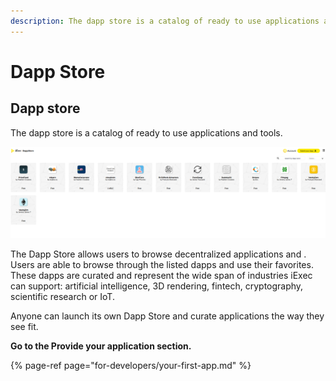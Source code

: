 ```yaml
---
description: The dapp store is a catalog of ready to use applications and tools.
---
```


# Dapp Store

## Dapp store

The dapp store is a catalog of ready to use applications and tools.

![Dapp Store iExec](.gitbook/assets/dappstore.png)

The Dapp Store allows users to browse decentralized applications and . Users are able to browse through the listed dapps and use their favorites. These dapps are curated and represent the wide span of industries iExec can support: artificial intelligence, 3D rendering, fintech, cryptography, scientific research or IoT.

Anyone can launch its own Dapp Store and curate applications the way they see fit.

**Go to the Provide your application section.**

{% page-ref page="for-developers/your-first-app.md" %}



